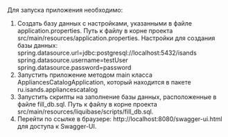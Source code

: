 Для запуска приложения необходимо:
1) Создать базу данных с настройками, указанными в файле application.properties. Путь к файлу в корне проекта src/main/resources/application.properties. Настройки для создания базы данных:
  spring.datasource.url=jdbc:postgresql://localhost:5432/isands
  spring.datasource.username=testUser
  spring.datasource.password=password
2) Запустить приложение методом main класса AppliancesCatalogApplication, который находится в пакете ru.isands.appliancescatalog
3) Запустить скрипты на заполнение базы данных, расположенные в файле fill_db.sql. Путь к файлу в корне проекта src/main/resources/liquibase/scripts/fill_db.sql.
4) Перейти по ссылке в браузере: http://localhost:8080/swagger-ui.html для доступа к Swagger-UI.
